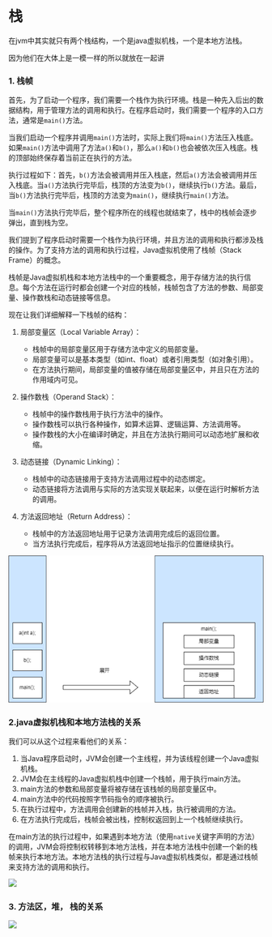 # 栈

在jvm中其实就只有两个栈结构，一个是java虚拟机栈，一个是本地方法栈。

因为他们在大体上是一模一样的所以就放在一起讲

### 1.  栈帧

首先，为了启动一个程序，我们需要一个栈作为执行环境。栈是一种先入后出的数据结构，用于管理方法的调用和执行。在程序启动时，我们需要一个程序的入口方法，通常是`main()`方法。

当我们启动一个程序并调用`main()`方法时，实际上我们将`main()`方法压入栈底。如果`main()`方法中调用了方法`a()`和`b()`，那么`a()`和`b()`也会被依次压入栈底。栈的顶部始终保存着当前正在执行的方法。

执行过程如下：首先，`b()`方法会被调用并压入栈底，然后`a()`方法会被调用并压入栈底。当`a()`方法执行完毕后，栈顶的方法变为`b()`，继续执行`b()`方法。最后，当`b()`方法执行完毕后，栈顶的方法变为`main()`，继续执行`main()`方法。

当`main()`方法执行完毕后，整个程序所在的线程也就结束了，栈中的栈帧会逐步弹出，直到栈为空。

我们提到了程序启动时需要一个栈作为执行环境，并且方法的调用和执行都涉及栈的操作。为了支持方法的调用和执行过程，Java虚拟机使用了栈帧（Stack Frame）的概念。

栈帧是Java虚拟机栈和本地方法栈中的一个重要概念，用于存储方法的执行信息。每个方法在运行时都会创建一个对应的栈帧，栈帧包含了方法的参数、局部变量、操作数栈和动态链接等信息。

现在让我们详细解释一下栈帧的结构：

1. 局部变量区（Local Variable Array）：
   
   - 栈帧中的局部变量区用于存储方法中定义的局部变量。
   - 局部变量可以是基本类型（如int、float）或者引用类型（如对象引用）。
   - 在方法执行期间，局部变量的值被存储在局部变量区中，并且只在方法的作用域内可见。

2. 操作数栈（Operand Stack）：
   
   - 栈帧中的操作数栈用于执行方法中的操作。
   - 操作数栈可以执行各种操作，如算术运算、逻辑运算、方法调用等。
   - 操作数栈的大小在编译时确定，并且在方法执行期间可以动态地扩展和收缩。

3. 动态链接（Dynamic Linking）：
   
   - 栈帧中的动态链接用于支持方法调用过程中的动态绑定。
   - 动态链接将方法调用与实际的方法实现关联起来，以便在运行时解析方法的调用。

4. 方法返回地址（Return Address）：
   
   - 栈帧中的方法返回地址用于记录方法调用完成后的返回位置。
   - 当方法执行完成后，程序将从方法返回地址指示的位置继续执行。

![](./image/栈帧.drawio.png)



### 2.java虚拟机栈和本地方法栈的关系

我们可以从这个过程来看他们的关系：

1. 当Java程序启动时，JVM会创建一个主线程，并为该线程创建一个Java虚拟机栈。
2. JVM会在主线程的Java虚拟机栈中创建一个栈帧，用于执行main方法。
3. main方法的参数和局部变量将被存储在该栈帧的局部变量区中。
4. main方法中的代码按照字节码指令的顺序被执行。
5. 在执行过程中，方法调用会创建新的栈帧并入栈，执行被调用的方法。
6. 在方法执行完成后，栈帧会被出栈，控制权返回到上一个栈帧继续执行。

在main方法的执行过程中，如果遇到本地方法（使用`native`关键字声明的方法）的调用，JVM会将控制权转移到本地方法栈，并在本地方法栈中创建一个新的栈帧来执行本地方法。本地方法栈的执行过程与Java虚拟机栈类似，都是通过栈帧来支持方法的调用和执行。



![](D:\study%20notes\jvm学习之路\image\zhan.drawio.png)



### 3. 方法区，堆， 栈的关系

![](D:\study%20notes\jvm学习之路\image\关系图.drawio.png)


